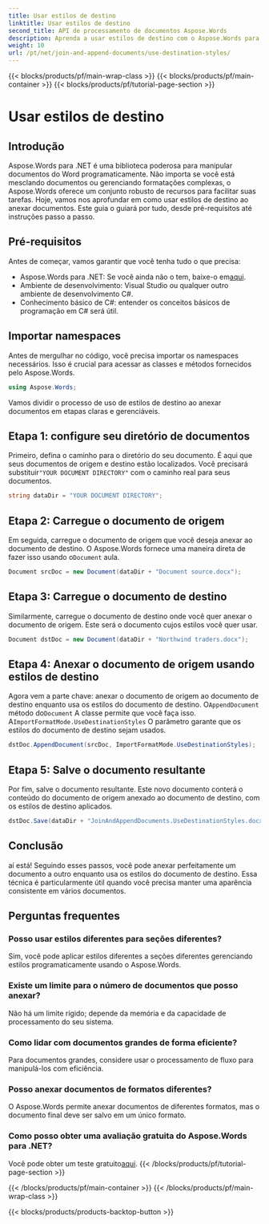 ```yaml
---
title: Usar estilos de destino
linktitle: Usar estilos de destino
second_title: API de processamento de documentos Aspose.Words
description: Aprenda a usar estilos de destino com o Aspose.Words para .NET para anexar documentos perfeitamente, mantendo uma formatação consistente.
weight: 10
url: /pt/net/join-and-append-documents/use-destination-styles/
---
```


{{< blocks/products/pf/main-wrap-class >}}
{{< blocks/products/pf/main-container >}}
{{< blocks/products/pf/tutorial-page-section >}}

# Usar estilos de destino

## Introdução

Aspose.Words para .NET é uma biblioteca poderosa para manipular documentos do Word programaticamente. Não importa se você está mesclando documentos ou gerenciando formatações complexas, o Aspose.Words oferece um conjunto robusto de recursos para facilitar suas tarefas. Hoje, vamos nos aprofundar em como usar estilos de destino ao anexar documentos. Este guia o guiará por tudo, desde pré-requisitos até instruções passo a passo.

## Pré-requisitos

Antes de começar, vamos garantir que você tenha tudo o que precisa:

-  Aspose.Words para .NET: Se você ainda não o tem, baixe-o em[aqui](https://releases.aspose.com/words/net/).
- Ambiente de desenvolvimento: Visual Studio ou qualquer outro ambiente de desenvolvimento C#.
- Conhecimento básico de C#: entender os conceitos básicos de programação em C# será útil.

## Importar namespaces

Antes de mergulhar no código, você precisa importar os namespaces necessários. Isso é crucial para acessar as classes e métodos fornecidos pelo Aspose.Words.

```csharp
using Aspose.Words;
```

Vamos dividir o processo de uso de estilos de destino ao anexar documentos em etapas claras e gerenciáveis.

## Etapa 1: configure seu diretório de documentos

 Primeiro, defina o caminho para o diretório do seu documento. É aqui que seus documentos de origem e destino estão localizados. Você precisará substituir`"YOUR DOCUMENT DIRECTORY"` com o caminho real para seus documentos.

```csharp
string dataDir = "YOUR DOCUMENT DIRECTORY";
```

## Etapa 2: Carregue o documento de origem

Em seguida, carregue o documento de origem que você deseja anexar ao documento de destino. O Aspose.Words fornece uma maneira direta de fazer isso usando o`Document` aula.

```csharp
Document srcDoc = new Document(dataDir + "Document source.docx");
```

## Etapa 3: Carregue o documento de destino

Similarmente, carregue o documento de destino onde você quer anexar o documento de origem. Este será o documento cujos estilos você quer usar.

```csharp
Document dstDoc = new Document(dataDir + "Northwind traders.docx");
```

## Etapa 4: Anexar o documento de origem usando estilos de destino

 Agora vem a parte chave: anexar o documento de origem ao documento de destino enquanto usa os estilos do documento de destino. O`AppendDocument` método do`Document` A classe permite que você faça isso. A`ImportFormatMode.UseDestinationStyles` O parâmetro garante que os estilos do documento de destino sejam usados.

```csharp
dstDoc.AppendDocument(srcDoc, ImportFormatMode.UseDestinationStyles);
```

## Etapa 5: Salve o documento resultante

Por fim, salve o documento resultante. Este novo documento conterá o conteúdo do documento de origem anexado ao documento de destino, com os estilos de destino aplicados.

```csharp
dstDoc.Save(dataDir + "JoinAndAppendDocuments.UseDestinationStyles.docx");
```

## Conclusão

aí está! Seguindo esses passos, você pode anexar perfeitamente um documento a outro enquanto usa os estilos do documento de destino. Essa técnica é particularmente útil quando você precisa manter uma aparência consistente em vários documentos.

## Perguntas frequentes

### Posso usar estilos diferentes para seções diferentes?
Sim, você pode aplicar estilos diferentes a seções diferentes gerenciando estilos programaticamente usando o Aspose.Words.

### Existe um limite para o número de documentos que posso anexar?
Não há um limite rígido; depende da memória e da capacidade de processamento do seu sistema.

### Como lidar com documentos grandes de forma eficiente?
Para documentos grandes, considere usar o processamento de fluxo para manipulá-los com eficiência.

### Posso anexar documentos de formatos diferentes?
O Aspose.Words permite anexar documentos de diferentes formatos, mas o documento final deve ser salvo em um único formato.

### Como posso obter uma avaliação gratuita do Aspose.Words para .NET?
 Você pode obter um teste gratuito[aqui](https://releases.aspose.com/).
{{< /blocks/products/pf/tutorial-page-section >}}

{{< /blocks/products/pf/main-container >}}
{{< /blocks/products/pf/main-wrap-class >}}

{{< blocks/products/products-backtop-button >}}
